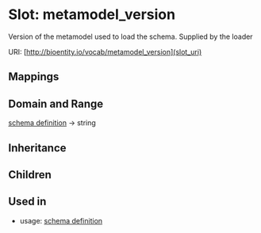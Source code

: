 # Slot: metamodel_version


Version of the metamodel used to load the schema. Supplied by the loader

URI: [http://bioentity.io/vocab/metamodel_version](slot_uri)
## Mappings

## Domain and Range

[schema definition](SchemaDefinition.md) -> string
## Inheritance

## Children

## Used in

 *  usage: [schema definition](SchemaDefinition.md)
